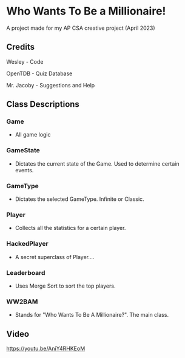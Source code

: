 # Who Wants To Be a Millionaire!

A project made for my AP CSA creative project (April 2023)

## Credits

Wesley - Code

OpenTDB - Quiz Database

Mr. Jacoby - Suggestions and Help

## Class Descriptions

### Game

- All game logic

### GameState

- Dictates the current state of the Game. Used to determine certain events.

### GameType

- Dictates the selected GameType. Infinite or Classic.

### Player

- Collects all the statistics for a certain player.

### HackedPlayer

- A secret superclass of Player....

### Leaderboard

- Uses Merge Sort to sort the top players.

### WW2BAM

- Stands for "Who Wants To Be A Millionaire?". The main class.

## Video
https://youtu.be/AniY4RHKEoM